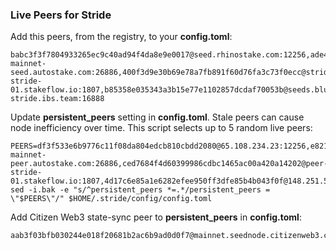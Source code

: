 ### Live Peers for Stride

Add this peers, from the registry, to your **config.toml**:

```
babc3f3f7804933265ec9c40ad94f4da8e9e0017@seed.rhinostake.com:12256,ade4d8bc8cbe014af6ebdf3cb7b1e9ad36f412c0@seeds.polkachu.com:12256,cb91a11588d66cfd9c01f99541df4978a08e0e39@seedv1.main.stridenet.co:26656,20e1000e88125698264454a884812746c2eb4807@seeds.lavenderfive.com:12256,ebc272824924ea1a27ea3183dd0b9ba713494f83@stride-mainnet-seed.autostake.com:26886,400f3d9e30b69e78a7fb891f60d76fa3c73f0ecc@stride.rpc.kjnodes.com:11659,86bd5cb6e762f673f1706e5889e039d5406b4b90@stride.seed.node75.org:10456,8542cd7e6bf9d260fef543bc49e59be5a3fa9074@seed.publicnode.com:26656,c28827cb96c14c905b127b92065a3fb4cd77d7f6@seeds.whispernode.com:12256,ced7684f4d60399986cdbc1465ac00a420a14202@seed-stride-01.stakeflow.io:1807,b85358e035343a3b15e77e1102857dcdaf70053b@seeds.bluestake.net:23856,10ed1e176d874c8bb3c7c065685d2da6a4b86475@seed-stride.ibs.team:16888
```

Update **persistent_peers** setting in **config.toml**. Stale peers can cause node inefficiency over time. This script selects up to 5 random live peers:

```
PEERS=df3f533e6b9776c11f08da804edcb810cbdd2080@65.108.234.23:12256,e821acdaf0c7a3c60ea3cd4eb4a98a62dad06f58@43.201.12.41:26656,a7b4cf6f65138ba61518c2c45402da32dc8e28b7@stride.peer.stavr.tech:21016,b5f9fa874781f975687018ae559f0d952d3a2e24@52.52.208.179:26656,ebc272824924ea1a27ea3183dd0b9ba713494f83@stride-mainnet-peer.autostake.com:26886,ced7684f4d60399986cdbc1465ac00a420a14202@peer-stride-01.stakeflow.io:1807,4d17c6e85a1e6282efee950ff3dfe85b4b043f0f@148.251.51.144:26656
sed -i.bak -e "s/^persistent_peers *=.*/persistent_peers = \"$PEERS\"/" $HOME/.stride/config/config.toml
```

Add Citizen Web3 state-sync peer to **persistent_peers** in **config.toml**:

```
aab3f03bfb030244e018f20681b2ac6b9ad0d0f7@mainnet.seednode.citizenweb3.com:30656
```

